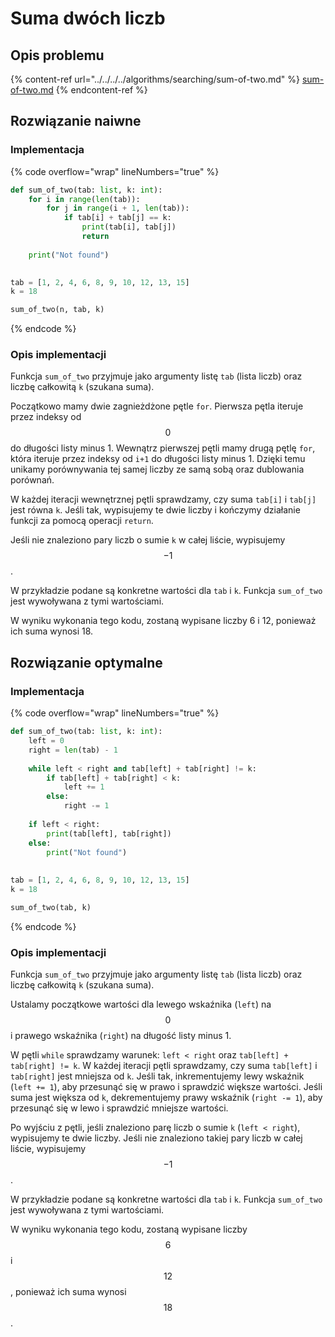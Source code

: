 # Suma dwóch liczb

## Opis problemu

{% content-ref url="../../../../algorithms/searching/sum-of-two.md" %}
[sum-of-two.md](../../../../algorithms/searching/sum-of-two.md)
{% endcontent-ref %}

## Rozwiązanie naiwne

### Implementacja

{% code overflow="wrap" lineNumbers="true" %}
```python
def sum_of_two(tab: list, k: int):
    for i in range(len(tab)):
        for j in range(i + 1, len(tab)):
            if tab[i] + tab[j] == k:
                print(tab[i], tab[j])
                return
                
    print("Not found")
    

tab = [1, 2, 4, 6, 8, 9, 10, 12, 13, 15]
k = 18

sum_of_two(n, tab, k)
```
{% endcode %}

### Opis implementacji

Funkcja `sum_of_two` przyjmuje jako argumenty listę `tab` (lista liczb) oraz liczbę całkowitą `k` (szukana suma).

Początkowo mamy dwie zagnieżdżone pętle `for`. Pierwsza pętla iteruje przez indeksy od $$0$$ do długości listy minus 1. Wewnątrz pierwszej pętli mamy drugą pętlę `for`, która iteruje przez indeksy od `i+1` do długości listy minus 1. Dzięki temu unikamy porównywania tej samej liczby ze samą sobą oraz dublowania porównań.

W każdej iteracji wewnętrznej pętli sprawdzamy, czy suma `tab[i]` i `tab[j]` jest równa `k`. Jeśli tak, wypisujemy te dwie liczby i kończymy działanie funkcji za pomocą operacji `return`.

Jeśli nie znaleziono pary liczb o sumie `k` w całej liście, wypisujemy $$-1$$.

W przykładzie podane są konkretne wartości dla `tab` i `k`. Funkcja `sum_of_two` jest wywoływana z tymi wartościami.

W wyniku wykonania tego kodu, zostaną wypisane liczby $6$ i $12$, ponieważ ich suma wynosi $18$.

## Rozwiązanie optymalne

### Implementacja

{% code overflow="wrap" lineNumbers="true" %}
```python
def sum_of_two(tab: list, k: int):
    left = 0
    right = len(tab) - 1
    
    while left < right and tab[left] + tab[right] != k:
        if tab[left] + tab[right] < k:
            left += 1
        else:
            right -= 1
            
    if left < right:
        print(tab[left], tab[right])
    else:
        print("Not found")
     
           
tab = [1, 2, 4, 6, 8, 9, 10, 12, 13, 15]
k = 18

sum_of_two(tab, k)
```
{% endcode %}

### Opis implementacji

Funkcja `sum_of_two` przyjmuje jako argumenty listę `tab` (lista liczb) oraz liczbę całkowitą `k` (szukana suma).

Ustalamy początkowe wartości dla lewego wskaźnika (`left`) na $$0$$ i prawego wskaźnika (`right`) na długość listy minus 1.

W pętli `while` sprawdzamy warunek: `left < right` oraz `tab[left] + tab[right] != k`. W każdej iteracji pętli sprawdzamy, czy suma `tab[left]` i `tab[right]` jest mniejsza od `k`. Jeśli tak, inkrementujemy lewy wskaźnik (`left += 1`), aby przesunąć się w prawo i sprawdzić większe wartości. Jeśli suma jest większa od `k`, dekrementujemy prawy wskaźnik (`right -= 1`), aby przesunąć się w lewo i sprawdzić mniejsze wartości.

Po wyjściu z pętli, jeśli znaleziono parę liczb o sumie `k` (`left < right`), wypisujemy te dwie liczby. Jeśli nie znaleziono takiej pary liczb w całej liście, wypisujemy $$-1$$.

W przykładzie podane są konkretne wartości dla `tab` i `k`. Funkcja `sum_of_two` jest wywoływana z tymi wartościami.

W wyniku wykonania tego kodu, zostaną wypisane liczby $$6$$ i $$12$$, ponieważ ich suma wynosi $$18$$.
